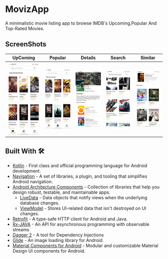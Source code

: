 # MovizApp
A minimalistic movie listing app to browse IMDB's Upcoming,Popular And Top-Rated Movies.

## ScreenShots
UpComing | Popular | Details | Search | Similar
--- | --- | --- |--- |--- 
![](https://github.com/devrahul-2508/MovizApp/blob/main/art/Upcoming.jpg) | ![](https://github.com/devrahul-2508/MovizApp/blob/main/art/Popular.jpg) | ![](https://github.com/devrahul-2508/MovizApp/blob/main/art/Details.jpg) | ![](https://github.com/devrahul-2508/MovizApp/blob/main/art/Search.jpg) | ![](https://github.com/devrahul-2508/MovizApp/blob/main/art/Similar.jpg) | 


## Built With 🛠


- [Kotlin](https://kotlinlang.org/) - First class and official programming language for Android development.
- [Navigation](https://developer.android.com/guide/navigation) - A set of libraries, a plugin, and tooling that simplifies Android navigation.
- [Android Architecture Components](https://developer.android.com/topic/libraries/architecture) - Collection of libraries that help you design robust, testable, and maintainable apps.
  - [LiveData](https://developer.android.com/topic/libraries/architecture/livedata) - Data objects that notify views when the underlying database changes.
  - [ViewModel](https://developer.android.com/topic/libraries/architecture/viewmodel) - Stores UI-related data that isn't destroyed on UI changes.
- [Retrofit](https://square.github.io/retrofit/) - A type-safe HTTP client for Android and Java. 
- [Rx-JAVA](https://reactivex.io/) - An API for asynchronous programming with observable streams
- [Dagger 2](https://dagger.dev/#:~:text=Dagger%20is%20a%20fully%20static,and%20now%20maintained%20by%20Google.) - A tool for Dependency Injections
- [Glide](https://github.com/bumptech/glide) - An image loading library for Android.
- [Material Components for Android](https://github.com/material-components/material-components-android) - Modular and customizable Material Design UI components for Android.

